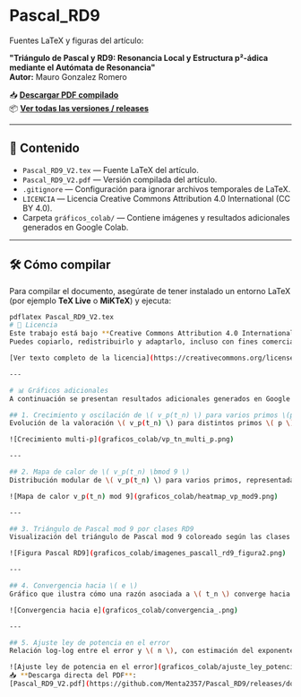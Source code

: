 # Pascal_RD9

Fuentes LaTeX y figuras del artículo:

**"Triángulo de Pascal y RD9: Resonancia Local y Estructura p²-ádica mediante el Autómata de Resonancia"**  
**Autor:** Mauro Gonzalez Romero  

📥 **[Descargar PDF compilado](https://github.com/Menta2357/Pascal_RD9/releases/download/v1.0.0/Pascal_RD9_V2.pdf)**  
📦 **[Ver todas las versiones / releases](https://github.com/Menta2357/Pascal_RD9/releases)**

---

## 📄 Contenido
- `Pascal_RD9_V2.tex` — Fuente LaTeX del artículo.
- `Pascal_RD9_V2.pdf` — Versión compilada del artículo.
- `.gitignore` — Configuración para ignorar archivos temporales de LaTeX.
- `LICENCIA` — Licencia Creative Commons Attribution 4.0 International (CC BY 4.0).
- Carpeta `gráficos_colab/` — Contiene imágenes y resultados adicionales generados en Google Colab.

---

## 🛠 Cómo compilar
Para compilar el documento, asegúrate de tener instalado un entorno LaTeX (por ejemplo **TeX Live** o **MiKTeX**) y ejecuta:

```bash
pdflatex Pascal_RD9_V2.tex
# 📜 Licencia
Este trabajo está bajo **Creative Commons Attribution 4.0 International (CC BY 4.0)**.  
Puedes copiarlo, redistribuirlo y adaptarlo, incluso con fines comerciales, siempre que se dé el crédito apropiado al autor original.

[Ver texto completo de la licencia](https://creativecommons.org/licenses/by/4.0/)

---

# 📊 Gráficos adicionales
A continuación se presentan resultados adicionales generados en Google Colab que complementan el análisis del artículo.

## 1. Crecimiento y oscilación de \( v_p(t_n) \) para varios primos \(p\)
Evolución de la valoración \( v_p(t_n) \) para distintos primos \( p \), mostrando patrones de crecimiento y oscilación.

![Crecimiento multi-p](graficos_colab/vp_tn_multi_p.png)

---

## 2. Mapa de calor de \( v_p(t_n) \bmod 9 \)
Distribución modular de \( v_p(t_n) \) para varios primos, representada en un heatmap para identificar patrones.

![Mapa de calor v_p(t_n) mod 9](graficos_colab/heatmap_vp_mod9.png)

---

## 3. Triángulo de Pascal mod 9 por clases RD9
Visualización del triángulo de Pascal mod 9 coloreado según las clases RD9, mostrando su estructura fractal.

![Figura Pascal RD9](graficos_colab/imagenes_pascall_rd9_figura2.png)

---

## 4. Convergencia hacia \( e \)
Gráfico que ilustra cómo una razón asociada a \( t_n \) converge hacia el número \( e \).

![Convergencia hacia e](graficos_colab/convergencia_.png)

---

## 5. Ajuste ley de potencia en el error
Relación log-log entre el error y \( n \), con estimación del exponente \( k \) y la constante \( C \) del ajuste.

![Ajuste ley de potencia en el error](graficos_colab/ajuste_ley_potencia_error.png)
📥 **Descarga directa del PDF**:  
[Pascal_RD9_V2.pdf](https://github.com/Menta2357/Pascal_RD9/releases/download/v1.0.0/Pascal_RD9_V2.pdf)
